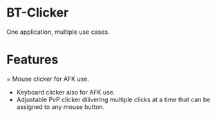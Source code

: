 # BT-Clicker
One application, multiple use cases.


# Features
= Mouse clicker for AFK use.
- Keyboard clicker also for AFK use.
- Adjustable PvP clicker dilivering multiple clicks at a time that can be assigned to any mouse button.
